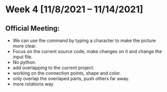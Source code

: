 # Week 4 [11/8/2021 – 11/14/2021]
## Official Meeting:
 - We can use the command by typing a character to make the picture more clear.
 - Focus on the current source code, make changes on it and change the input file.
 - No python.
 - add overlapping to the current project.
 - working on the connection points, shape and color.
 - only overlap the overlaped parts, push others far away.
 - more rotations way
